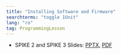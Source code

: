 ```yaml
---
title: "Installing Software and Firmware"
searchterms: "toggle 1Unit"
lang: "ro"
tag: ProgrammingLesson
---
```

 <ul>
 <li class="ng-binding">SPIKE 2 and SPIKE 3 Slides:
 <a href="ProgrammingLessons/SoftwareandFirmware(rom).pptx">PPTX</a>,
 <a href="ProgrammingLessons/SoftwareandFirmware(rom).pdf">PDF</a>
 </li>
 </ul>
